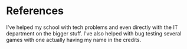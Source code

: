 # References
I've helped my school with tech problems and even directly with the IT department on the bigger stuff. I've also helped with bug testing several games with one actually having my name in the credits. 
